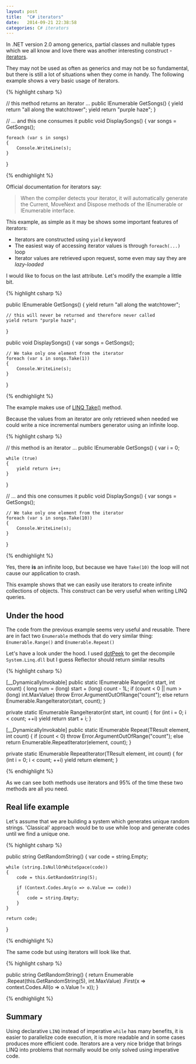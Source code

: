 ```yaml
---
layout: post
title:  "C# iterators"
date:   2014-09-21 22:38:58
categories: C# iterators
---
```


In .NET version 2.0 among generics, partial classes and nullable types which we all know and love there was another interesting construct - [iterators](http://msdn.microsoft.com/en-us/library/dscyy5s0(v=vs.80).aspx).

They may not be used as often as generics and may not be so fundamental, but there is still a lot of situations when they come in handy. The following example shows a very basic usage of iterators.

{% highlight csharp %}


// this method returns an iterator ...
public IEnumerable<string> GetSongs()
{
    yield return "all along the watchtower";
    yield return "purple haze";
}

// ... and this one consumes it
public void DisplaySongs()
{
    var songs = GetSongs();

    foreach (var s in songs)
    {
        Console.WriteLine(s);
    }
}

{% endhighlight %}

Official documentation for iterators say:

> When the compiler detects your iterator, it will automatically generate the Current, MoveNext and Dispose methods of the IEnumerable or IEnumerable<T> interface.

This example, as simple as it may be shows some important features of iterators:

* Iterators are constructed using ```yield``` keyword
* The easiest way of accessing iterator values is through ```foreach(...)``` loop
* Iterator values are retrieved upon request, some even may say they are _lazy-loaded_

I would like to focus on the last attribute. Let's modify the example a little bit.

{% highlight csharp %}

public IEnumerable<string> GetSongs()
{
    yield return "all along the watchtower";

    // this will never be returned and therefore never called
    yield return "purple haze"; 
}

public void DisplaySongs()
{
    var songs = GetSongs();

    // We take only one element from the iterator
    foreach (var s in songs.Take(1))
    {
        Console.WriteLine(s);
    }
}

{% endhighlight %}

The example makes use of [LINQ Take()](http://msdn.microsoft.com/en-us/library/vstudio/bb503062(v=vs.100).aspx) method.

Because the values from an iterator are only retrieved when needed we could write a nice incremental numbers generator using an infinite loop.

{% highlight csharp %}


// this method is an iterator ...
public IEnumerable<int> GetSongs()
{
    var i = 0;

    while (true)
    {
        yield return i++;
    }
}

// ... and this one consumes it
public void DisplaySongs()
{
    var songs = GetSongs();

    // We take only one element from the iterator
    foreach (var s in songs.Take(10))
    {
        Console.WriteLine(s);
    }
}

{% endhighlight %}

Yes, there **is** an infinite loop, but because we have ```Take(10)``` the loop will not cause our application to crash.

This example shows that we can easily use iterators to create infinite collections of objects. This construct can be very useful when writing LINQ queries.

Under the hood
--------------

The code from the previous example seems very useful and reusable. There are in fact two ```Enumerable``` methods that do very similar thing: ```Enumerable.Range()``` and ```Enumerable.Repeat()```

Let's have a look under the hood. I used [dotPeek](http://www.jetbrains.com/decompiler/) to get the decompile ```System.Linq.dll``` but I guess Reflector should return similar results

{% highlight csharp %}

[__DynamicallyInvokable]
public static IEnumerable<int> Range(int start, int count)
{
  long num = (long) start + (long) count - 1L;
  if (count < 0 || num > (long) int.MaxValue)
    throw Error.ArgumentOutOfRange("count");
  else
    return Enumerable.RangeIterator(start, count);
}

private static IEnumerable<int> RangeIterator(int start, int count)
{
  for (int i = 0; i < count; ++i)
    yield return start + i;
}

[__DynamicallyInvokable]
public static IEnumerable<TResult> Repeat<TResult>(TResult element, int count)
{
  if (count < 0)
    throw Error.ArgumentOutOfRange("count");
  else
    return Enumerable.RepeatIterator<TResult>(element, count);
}

private static IEnumerable<TResult> RepeatIterator<TResult>(TResult element, int count)
{
  for (int i = 0; i < count; ++i)
    yield return element;
}

{% endhighlight %}

As we can see both methods use iterators and 95% of the time these two methods are all you need.

Real life example
-----------------

Let's assume that we are building a system which generates unique random strings. 'Classical' approach would be to use while loop and generate codes until we find a unique one.

{% highlight csharp %}

public string GetRandomString()
{
    var code = string.Empty;

    while (string.IsNullOrWhiteSpace(code))
    {
        code = this.GetRandomString(5);

        if (Context.Codes.Any(o => o.Value == code))
        {
            code = string.Empty;
        }
    }

    return code;
}

{% endhighlight %}

The same code but using iterators will look like that.


{% highlight csharp %}

public string GetRandomString()
{
    return Enumerable
        .Repeat(this.GetRandomString(5), int.MaxValue)
        .First(x => context.Codes.All(o => o.Value != x));
}

{% endhighlight %}

Summary
-------

Using declarative ```LINQ``` instead of imperative ```while``` has many benefits, it is easier to parallelize code execution, it is more readable and in some cases produces more efficient code. Iterators are a very nice bridge that brings LINQ into problems that normally would be only solved using imperative code.